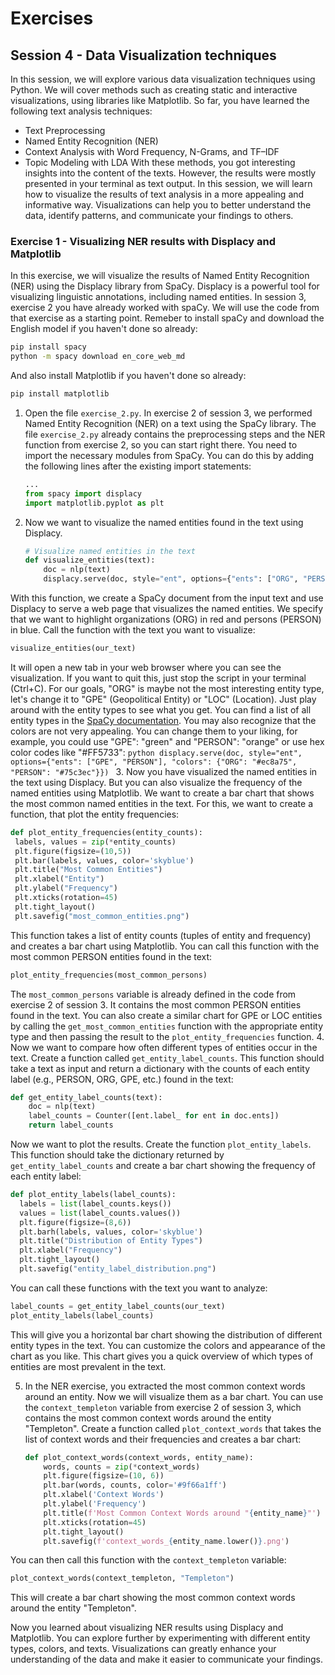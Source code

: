 # Exercises
## Session 4 - Data Visualization techniques

In this session, we will explore various data visualization techniques using Python. We will cover methods such as creating static and interactive visualizations, using libraries like Matplotlib.
So far, you have learned the following text analysis techniques:
- Text Preprocessing
- Named Entity Recognition (NER)
- Context Analysis with Word Frequency, N-Grams, and TF–IDF
- Topic Modeling with LDA
With these methods, you got interesting insights into the content of the texts. However, the results were mostly presented in your terminal as text output. In this session, we will learn how to visualize the results of text analysis in a more appealing and informative way. Visualizations can help you to better understand the data, identify patterns, and communicate your findings to others.

### Exercise 1 - Visualizing NER results with Displacy and Matplotlib
In this exercise, we will visualize the results of Named Entity Recognition (NER) using the Displacy library from SpaCy. Displacy is a powerful tool for visualizing linguistic annotations, including named entities. In session 3, exercise 2 you have already worked with spaCy. We will use the code from that exercise as a starting point. Remeber to install spaCy and download the English model if you haven't done so already:
```bash
pip install spacy
python -m spacy download en_core_web_md
```
And also install Matplotlib if you haven't done so already:
```bash
pip install matplotlib
```
1. Open the file `exercise_2.py`. In exercise 2 of session 3, we performed Named Entity Recognition (NER) on a text using the SpaCy library. The file `exercise_2.py` already contains the preprocessing steps and the NER function from exercise 2, so you can start right there. You need to import the necessary modules from SpaCy. You can do this by adding the following lines after the existing import statements:
   ```python
   ...
   from spacy import displacy
   import matplotlib.pyplot as plt
   ```
2. Now we want to visualize the named entities found in the text using Displacy. 
   ```python
   # Visualize named entities in the text
   def visualize_entities(text):
       doc = nlp(text)
       displacy.serve(doc, style="ent", options={"ents": ["ORG", "PERSON"], "colors": {"ORG": "red", "PERSON": "blue"}})
    ```
  With this function, we create a SpaCy document from the input text and use Displacy to serve a web page that visualizes the named entities. We specify that we want to highlight organizations (ORG) in red and persons (PERSON) in blue. Call the function with the text you want to visualize:
   ```python
   visualize_entities(our_text)
   ```
  It will open a new tab in your web browser where you can see the visualization. If you want to quit this, just stop the script in your terminal (Ctrl+C).
  For our goals, "ORG" is maybe not the most interesting entity type, let's change it to "GPE" (Geopolitical Entity) or "LOC" (Location). Just play around with the entity types to see what you get. You can find a list of all entity types in the [SpaCy documentation](https://spacy.io/api/annotation#named-entities). You may also recognize that the colors are not very appealing. You can change them to your liking, for example, you could use "GPE": "green" and "PERSON": "orange" or use hex color codes like "#FF5733":
    ```python
    displacy.serve(doc, style="ent", options={"ents": ["GPE", "PERSON"], "colors": {"ORG": "#ec8a75", "PERSON": "#75c3ec"}})
    ``` 
3. Now you have visualized the named entities in the text using Displacy. But you can also visualize the frequency of the named entities using Matplotlib. We want to create a bar chart that shows the most common named entities in the text. For this, we want to create a function, that plot the entity frequencies:
   ```python
   def plot_entity_frequencies(entity_counts):
    labels, values = zip(*entity_counts)
    plt.figure(figsize=(10,5))
    plt.bar(labels, values, color='skyblue')
    plt.title("Most Common Entities")
    plt.xlabel("Entity")
    plt.ylabel("Frequency")
    plt.xticks(rotation=45)
    plt.tight_layout()
    plt.savefig("most_common_entities.png")
  ```
  This function takes a list of entity counts (tuples of entity and frequency) and creates a bar chart using Matplotlib. You can call this function with the most common PERSON entities found in the text:
   ```python
   plot_entity_frequencies(most_common_persons)
   ```
  The `most_common_persons` variable is already defined in the code from exercise 2 of session 3. It contains the most common PERSON entities found in the text. You can also create a similar chart for GPE or LOC entities by calling the `get_most_common_entities` function with the appropriate entity type and then passing the result to the `plot_entity_frequencies` function.
4. Now we want to compare how often different types of entities occur in the text. Create a function called `get_entity_label_counts`. This function should take a text as input and return a dictionary with the counts of each entity label (e.g., PERSON, ORG, GPE, etc.) found in the text:
  ```python
  def get_entity_label_counts(text):
      doc = nlp(text)
      label_counts = Counter([ent.label_ for ent in doc.ents])
      return label_counts
  ```
  Now we want to plot the results. Create the function `plot_entity_labels`. This function should take the dictionary returned by `get_entity_label_counts` and create a bar chart showing the frequency of each entity label:
  ```python
  def plot_entity_labels(label_counts):
    labels = list(label_counts.keys())
    values = list(label_counts.values())
    plt.figure(figsize=(8,6))
    plt.barh(labels, values, color='skyblue')
    plt.title("Distribution of Entity Types")
    plt.xlabel("Frequency")
    plt.tight_layout()
    plt.savefig("entity_label_distribution.png")
  ```
You can call these functions with the text you want to analyze:

```python
label_counts = get_entity_label_counts(our_text)
plot_entity_labels(label_counts)
```
This will give you a horizontal bar chart showing the distribution of different entity types in the text. You can customize the colors and appearance of the chart as you like. This chart gives you a quick overview of which types of entities are most prevalent in the text.

5. In the NER exercise, you extracted the most common context words around an entity. Now we will visualize them as a bar chart. You can use the `context_templeton` variable from exercise 2 of session 3, which contains the most common context words around the entity "Templeton". Create a function called `plot_context_words` that takes the list of context words and their frequencies and creates a bar chart:
   ```python
   def plot_context_words(context_words, entity_name):
       words, counts = zip(*context_words)
       plt.figure(figsize=(10, 6))
       plt.bar(words, counts, color='#9f66a1ff')
       plt.xlabel('Context Words')
       plt.ylabel('Frequency')
       plt.title(f'Most Common Context Words around "{entity_name}"')
       plt.xticks(rotation=45)
       plt.tight_layout()
       plt.savefig(f'context_words_{entity_name.lower()}.png')
   ```
  You can then call this function with the `context_templeton` variable:
  ```python
  plot_context_words(context_templeton, "Templeton")
  ```
This will create a bar chart showing the most common context words around the entity "Templeton".

Now you learned about visualizing NER results using Displacy and Matplotlib. You can explore further by experimenting with different entity types, colors, and texts. Visualizations can greatly enhance your understanding of the data and make it easier to communicate your findings.
